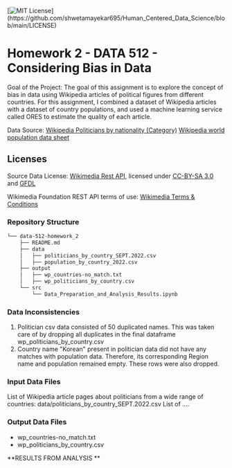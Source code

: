 [![MIT License](https://img.shields.io/apm/l/atomic-design-ui.svg?)](https://github.com/shwetamayekar695/Human_Centered_Data_Science/blob/main/LICENSE)

# Homework 2 - DATA 512 - Considering Bias in Data

Goal of the Project: The goal of this assignment is to explore the concept of bias in data using Wikipedia articles of political figures from different countries. For this assignment, I combined a dataset of Wikipedia articles with a dataset of country populations, and used a machine learning service called ORES to estimate the quality of each article.


Data Source:
[Wikipedia Politicians by nationality (Category)](https://en.wikipedia.org/wiki/Category:Politicians_by_nationality)
[Wikipedia world population data sheet](https://www.prb.org/international/indicator/population/table)

## Licenses

Source Data License: [Wikimedia Rest API](https://wikimedia.org/api/rest_v1/#/Pageviews_data/get_metrics_pageviews_aggregate_project_access_agent_granularity_start_end), licensed under [CC-BY-SA 3.0](https://creativecommons.org/licenses/by-sa/3.0/) and [GFDL](https://www.gnu.org/licenses/fdl-1.3.html)

Wikimedia Foundation REST API terms of use: [Wikimedia Terms & Conditions](https://www.mediawiki.org/wiki/Wikimedia_REST_API#Terms_and_conditions)


### Repository Structure

```bash
└── data-512-homework_2
    ├── README.md
    ├── data
    │   ├── politicians_by_country_SEPT.2022.csv
    │   ├── population_by_country_2022.csv
    ├── output
    │   ├── wp_countries-no_match.txt
    │   ├── wp_politicians_by_country.csv
    └── src
        └── Data_Preparation_and_Analysis_Results.ipynb
```

### Data Inconsistencies

1) Politician csv data consisted of 50 duplicated names. This was taken care of by dropping all duplicates in the final dataframe wp_politicians_by_country.csv
2) Country name "Korean" present in politician data did not have any matches with population data. Therefore, its corresponding Region name and population remained empty. These rows were also dropped. 


### Input Data Files
List of Wikipedia article pages about politicians from a wide range of countries: data/politicians_by_country_SEPT.2022.csv
List of ....

### Output Data Files
- wp_countries-no_match.txt
- wp_politicians_by_country.csv

**RESULTS FROM ANALYSIS **

